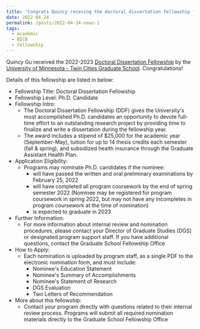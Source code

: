 ```yaml
---
title: 'Congrats Quincy receving the doctoral dissertation fellowship for the 2022-2023 academic clanedar year'
date: 2022-04-24
permalink: /posts/2022-04-24-news-1
tags:
  - academic 
  - BICB
  - fellowship
---
```


Quincy Gu received the 2022-2023 [Doctoral Dissertation Fellowship](https://grad.umn.edu/funding/current-students/doctoral-dissertation-fellowship) by the [University of Minnesota - Twin Cities Graduate School](https://r.umn.edu/academics-research/graduate/bicb). Congratulations!

Details of this fellowship are listed in below:
  * Fellowship Title: Doctoral Dissertation Fellowship
  * Fellowship Level: Ph.D. Candidate
  * Fellowship Intro:
    * The Doctoral Dissertation Fellowship (DDF) gives the University's most accomplished Ph.D. candidates an opportunity to devote full-time effort to an outstanding research project by providing time to finalize and write a dissertation during the fellowship year.
    * The award includes a stipend of $25,000 for the academic year (September-May), tuition for up to 14 thesis credits each semester (fall & spring), and subsidized health insurance through the Graduate Assistant Health Plan.
  * Application Eligibility:
    * Programs may nominate Ph.D. candidates if the nominee:
      * will have passed the written and oral preliminary examinations by February 25, 2022
      * will have completed all program coursework by the end of spring semester 2022 (Nominee may be registered for program coursework in spring 2022, but may not have any incompletes in program coursework at the time of nomination)
      * is expected to graduate in 2023
  * Further Information:
    * For more information about internal review and nomination procedures, please contact your Director of Graduate Studies (DGS) or designated program support staff. If you have additional questions, contact the Graduate School Fellowship Office
  * How to Apply:
    * Each nomination is uploaded by program staff, as a single PDF to the electronic nomination form, and must include:
      * Nominee's Education Statement
      * Nominee's Summary of Accomplishments
      * Nominee's Statement of Research
      * DGS Evaluation
      * Two Letters of Recommendation
  * More about this fellowship:
    * Contact your program directly with questions related to their internal review process. Programs will submit all required nomination materials directly to the Graduate School Fellowship Office